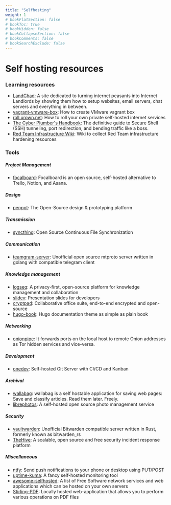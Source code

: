 ```yaml
---
title: "Selfhosting"
weight: 1
# bookFlatSection: false
# bookToc: true
# bookHidden: false
# bookCollapseSection: false
# bookComments: false
# bookSearchExclude: false
---
```


# Self hosting resources

### Learning resources
- [LandChad](https://landchad.net): A site dedicated to turning internet peasants into Internet Landlords by showing them how to setup websites, email servers, chat servers and everything in between.
- [vagrant-vmware-box](https://github.com/wildfluss/vagrant-vmware-box): How to create VMware vagrant box
- [roll.urown.net](https://github.com/alainwolf/roll.urown.net): How to roll your own private self-hosted internet services
- [The Cyber Plumber's Handbook](https://github.com/opsdisk/the_cyber_plumbers_handbook): The definitive guide to Secure Shell (SSH) tunneling, port redirection, and bending traffic like a boss.
- [Red Team Infrastructure Wiki](https://github.com/bluscreenofjeff/Red-Team-Infrastructure-Wiki): Wiki to collect Red Team infrastructure hardening resources

### Tools

##### Project Management
- [focalboard](https://github.com/mattermost/focalboard): Focalboard is an open source, self-hosted alternative to Trello, Notion, and Asana.

##### Design
- [penpot](https://github.com/penpot/penpot): The Open-Source design & prototyping platform

##### Transmission
- [syncthing](https://github.com/syncthing/syncthing): Open Source Continuous File Synchronization


##### Communication
- [teamgram-server](https://github.com/teamgram/teamgram-server): Unofficial open source mtproto server written in golang with compatible telegram client

##### Knowledge management
- [logseq](https://github.com/logseq/logseq): A privacy-first, open-source platform for knowledge management and collaboration
- [slidev](https://github.com/slidevjs/slidev): Presentation slides for developers
- [cryptpad](https://github.com/cryptpad/cryptpad): Collaborative office suite, end-to-end encrypted and open-source
- [hugo-book](https://github.com/alex-shpak/hugo-book): Hugo documentation theme as simple as plain book

##### Networking
- [onionpipe](https://github.com/cmars/onionpipe): It forwards ports on the local host to remote Onion addresses as Tor hidden services and vice-versa.

##### Development
- [onedev](http://www.google.com): Self-hosted Git Server with CI/CD and Kanban
##### Archival
- [wallabag](https://github.com/wallabag/wallabag): wallabag is a self hostable application for saving web pages: Save and classify articles. Read them later. Freely.
- [librephotos](https://github.com/LibrePhotos): A self-hosted open source photo management service

##### Security
- [vaultwarden](https://github.com/dani-garcia/vaultwarden): Unofficial Bitwarden compatible server written in Rust, formerly known as bitwarden_rs
- [TheHive](https://github.com/TheHive-Project/TheHive): A scalable, open source and free security incident response platform

##### Miscellaneous
- [ntfy](https://github.com/binwiederhier/ntfy): Send push notifications to your phone or desktop using PUT/POST
- [uptime-kuma](https://github.com/louislam/uptime-kuma): A fancy self-hosted monitoring tool
- [awesome-selfhosted](https://github.com/awesome-selfhosted/awesome-selfhosted): A list of Free Software network services and web applications which can be hosted on your own servers
- [Stirling-PDF](https://github.com/Stirling-Tools/Stirling-PDF): Locally hosted web-application that allows you to perform various operations on PDF files
